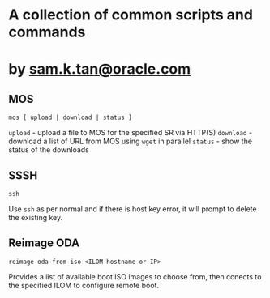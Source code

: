 # A collection of common scripts and commands
# by sam.k.tan@oracle.com

## MOS
`mos [ upload | download | status ]`

`upload` - upload a file to MOS for the specified SR via HTTP(S)
`download` - download a list of URL from MOS using `wget` in parallel
`status` - show the status of the downloads


## SSSH
`ssh`

Use `ssh` as per normal and if there is host key error, it will prompt to delete the existing key.


## Reimage ODA
`reimage-oda-from-iso <ILOM hostname or IP>`

Provides a list of available boot ISO images to choose from, then conects to the specified ILOM to configure remote boot.
